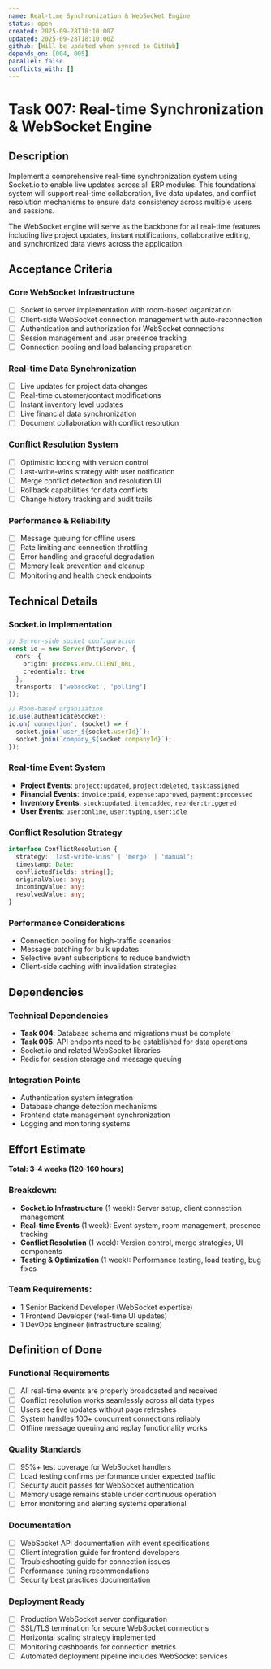 ```yaml
---
name: Real-time Synchronization & WebSocket Engine
status: open
created: 2025-09-28T18:10:00Z
updated: 2025-09-28T18:10:00Z
github: [Will be updated when synced to GitHub]
depends_on: [004, 005]
parallel: false
conflicts_with: []
---
```


# Task 007: Real-time Synchronization & WebSocket Engine

## Description

Implement a comprehensive real-time synchronization system using Socket.io to enable live updates across all ERP modules. This foundational system will support real-time collaboration, live data updates, and conflict resolution mechanisms to ensure data consistency across multiple users and sessions.

The WebSocket engine will serve as the backbone for all real-time features including live project updates, instant notifications, collaborative editing, and synchronized data views across the application.

## Acceptance Criteria

### Core WebSocket Infrastructure
- [ ] Socket.io server implementation with room-based organization
- [ ] Client-side WebSocket connection management with auto-reconnection
- [ ] Authentication and authorization for WebSocket connections
- [ ] Session management and user presence tracking
- [ ] Connection pooling and load balancing preparation

### Real-time Data Synchronization
- [ ] Live updates for project data changes
- [ ] Real-time customer/contact modifications
- [ ] Instant inventory level updates
- [ ] Live financial data synchronization
- [ ] Document collaboration with conflict resolution

### Conflict Resolution System
- [ ] Optimistic locking with version control
- [ ] Last-write-wins strategy with user notification
- [ ] Merge conflict detection and resolution UI
- [ ] Rollback capabilities for data conflicts
- [ ] Change history tracking and audit trails

### Performance & Reliability
- [ ] Message queuing for offline users
- [ ] Rate limiting and connection throttling
- [ ] Error handling and graceful degradation
- [ ] Memory leak prevention and cleanup
- [ ] Monitoring and health check endpoints

## Technical Details

### Socket.io Implementation
```typescript
// Server-side socket configuration
const io = new Server(httpServer, {
  cors: {
    origin: process.env.CLIENT_URL,
    credentials: true
  },
  transports: ['websocket', 'polling']
});

// Room-based organization
io.use(authenticateSocket);
io.on('connection', (socket) => {
  socket.join(`user_${socket.userId}`);
  socket.join(`company_${socket.companyId}`);
});
```

### Real-time Event System
- **Project Events**: `project:updated`, `project:deleted`, `task:assigned`
- **Financial Events**: `invoice:paid`, `expense:approved`, `payment:processed`
- **Inventory Events**: `stock:updated`, `item:added`, `reorder:triggered`
- **User Events**: `user:online`, `user:typing`, `user:idle`

### Conflict Resolution Strategy
```typescript
interface ConflictResolution {
  strategy: 'last-write-wins' | 'merge' | 'manual';
  timestamp: Date;
  conflictedFields: string[];
  originalValue: any;
  incomingValue: any;
  resolvedValue: any;
}
```

### Performance Considerations
- Connection pooling for high-traffic scenarios
- Message batching for bulk updates
- Selective event subscriptions to reduce bandwidth
- Client-side caching with invalidation strategies

## Dependencies

### Technical Dependencies
- **Task 004**: Database schema and migrations must be complete
- **Task 005**: API endpoints need to be established for data operations
- Socket.io and related WebSocket libraries
- Redis for session storage and message queuing

### Integration Points
- Authentication system integration
- Database change detection mechanisms
- Frontend state management synchronization
- Logging and monitoring systems

## Effort Estimate

**Total: 3-4 weeks (120-160 hours)**

### Breakdown:
- **Socket.io Infrastructure** (1 week): Server setup, client connection management
- **Real-time Events** (1 week): Event system, room management, presence tracking
- **Conflict Resolution** (1 week): Version control, merge strategies, UI components
- **Testing & Optimization** (1 week): Performance testing, load testing, bug fixes

### Team Requirements:
- 1 Senior Backend Developer (WebSocket expertise)
- 1 Frontend Developer (real-time UI updates)
- 1 DevOps Engineer (infrastructure scaling)

## Definition of Done

### Functional Requirements
- [ ] All real-time events are properly broadcasted and received
- [ ] Conflict resolution works seamlessly across all data types
- [ ] Users see live updates without page refreshes
- [ ] System handles 100+ concurrent connections reliably
- [ ] Offline message queuing and replay functionality works

### Quality Standards
- [ ] 95%+ test coverage for WebSocket handlers
- [ ] Load testing confirms performance under expected traffic
- [ ] Security audit passes for WebSocket authentication
- [ ] Memory usage remains stable under continuous operation
- [ ] Error monitoring and alerting systems operational

### Documentation
- [ ] WebSocket API documentation with event specifications
- [ ] Client integration guide for frontend developers
- [ ] Troubleshooting guide for connection issues
- [ ] Performance tuning recommendations
- [ ] Security best practices documentation

### Deployment Ready
- [ ] Production WebSocket server configuration
- [ ] SSL/TLS termination for secure WebSocket connections
- [ ] Horizontal scaling strategy implemented
- [ ] Monitoring dashboards for connection metrics
- [ ] Automated deployment pipeline includes WebSocket services